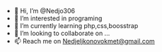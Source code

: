 - 👋 Hi, I’m @Nedjo306
- 👀 I’m interested in programing
- 🌱 I’m currently learning php,css,boosstrap
- 💞️ I’m looking to collaborate on ...
- 📫 Reach me on Nedjeljkonovokmet@gmail.com

<!---
Nedjo306/Nedjo306 is a ✨ special ✨ repository because its `README.md` (this file) appears on your GitHub profile.
You can click the Preview link to take a look at your changes.
--->
